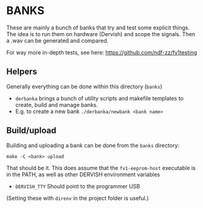 # BANKS
These are mainly a bunch of banks that try and test some explicit things. The idea is to run them on hardware (Dervish) and scope the signals.
Then a .wav can be generated and compared.

For way more in-depth tests, see here: https://github.com/ndf-zz/fv1testing

## Helpers
Generally everything can be done within this directory (`banks`)

- `derbanka` brings a bunch of utility scripts and makefile templates to create, build and manage banks.
- E.g. to create a new bank `./derbanka/newbank <bank name>`

## Build/upload
Building and uploading a bank can be done from the `banks` directory:
```
make -C <bank> upload
```
That should be it. This does assume that the `fv1-eeprom-host` executable is in the PATH, as well as other DERVISH environment variables
- `DERVISH_TTY` Should point to the programmer USB

(Setting these with `direnv` in the project folder is useful.)

